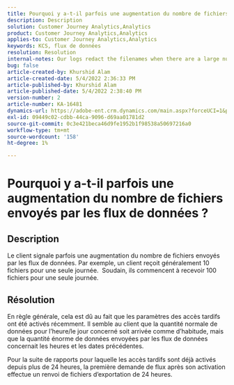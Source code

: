 ```yaml
---
title: Pourquoi y a-t-il parfois une augmentation du nombre de fichiers envoyés par les flux de données ?
description: Description
solution: Customer Journey Analytics,Analytics
product: Customer Journey Analytics,Analytics
applies-to: Customer Journey Analytics,Analytics
keywords: KCS, flux de données
resolution: Resolution
internal-notes: Our logs redact the filenames when there are a large number of export files processed by data feeds, so you will see the file name in the logs "df_files" section as "REDACTED".
bug: false
article-created-by: Khurshid Alam
article-created-date: 5/4/2022 2:36:33 PM
article-published-by: Khurshid Alam
article-published-date: 5/4/2022 2:38:40 PM
version-number: 2
article-number: KA-16481
dynamics-url: https://adobe-ent.crm.dynamics.com/main.aspx?forceUCI=1&pagetype=entityrecord&etn=knowledgearticle&id=a20ec093-b7cb-ec11-a7b5-6045bd00dbbc
exl-id: 09449c02-cdbb-44ca-9096-d69aa01781d2
source-git-commit: 0c3e421beca46d9fe1952b1f98538a50697216a0
workflow-type: tm+mt
source-wordcount: '158'
ht-degree: 1%

---
```


# Pourquoi y a-t-il parfois une augmentation du nombre de fichiers envoyés par les flux de données ?

## Description


Le client signale parfois une augmentation du nombre de fichiers envoyés par les flux de données. Par exemple, un client reçoit généralement 10 fichiers pour une seule journée.  Soudain, ils commencent à recevoir 100 fichiers pour une seule journée.


## Résolution


En règle générale, cela est dû au fait que les paramètres des accès tardifs ont été activés récemment. Il semble au client que la quantité normale de données pour l’heure/le jour concerné soit arrivée comme d’habitude, mais que la quantité énorme de données envoyées par les flux de données concernait les heures et les dates précédentes.

Pour la suite de rapports pour laquelle les accès tardifs sont déjà activés depuis plus de 24 heures, la première demande de flux après son activation effectue un renvoi de fichiers d’exportation de 24 heures.
